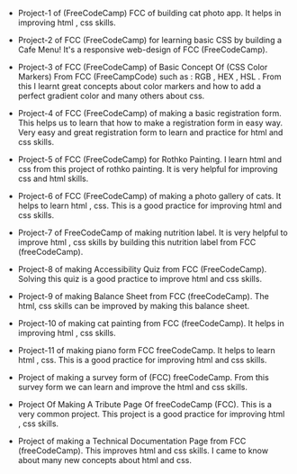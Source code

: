 - Project-1 of (FreeCodeCamp) FCC of building cat photo app. It helps in improving html , css skills.

- Project-2 of FCC (FreeCodeCamp) for learning basic CSS by building a Cafe Menu! It's a responsive web-design of FCC (FreeCodeCamp).

- Project-3 of FCC (FreeCodeCamp) of Basic Concept Of (CSS Color Markers) From FCC (FreeCampCode) such as : RGB , HEX , HSL . From this I learnt great concepts about color markers and how to add a perfect gradient color and many others about css.

- Project-4 of FCC (FreeCodeCamp) of making a basic registration form. This helps us to learn that how to make a registration form in easy way. Very easy and great registration form to learn and practice for html and css skills.

- Project-5 of FCC (FreeCodeCamp) for Rothko Painting. I learn html and css from this project of rothko painting. It is very helpful for improving css and html skills.

- Project-6 of FCC (FreeCodeCamp) of making a photo gallery of cats. It helps to learn html , css. This is a good practice for improving html and css skills.

- Project-7 of FreeCodeCamp of making nutrition label. It is very helpful to improve html , css skills by building this nutrition label from FCC (freeCodeCamp).

- Project-8 of making Accessibility Quiz from FCC (FreeCodeCamp). Solving this quiz is a good practice to improve html and css skills.

- Project-9 of making Balance Sheet from FCC (freeCodeCamp). The html, css skills can be improved by making this balance sheet.

- Project-10 of making cat painting from FCC (freeCodeCamp). It helps in improving html , css skills.

- Project-11 of making piano form FCC freeCodeCamp. It helps to learn html , css. This is a good practice for improving html and css skills.

- Project of making a survey form of (FCC) freeCodeCamp. From this survey form we can learn and improve the html and css skills.

- Project Of Making A Tribute Page Of freeCodeCamp (FCC). This is a very common project. This project is a good practice for improving html , css skills.

- Project of making a Technical Documentation Page from FCC (freeCodeCamp). This improves html and css skills. I came to know about many new concepts about html and css.
